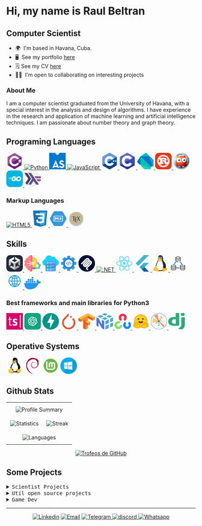 # Hi, my name is Raul Beltran

## Computer Scientist

* 🌍  I'm based in Havana, Cuba.
* 🖥️  See my portfolio [here](https://rb58853.github.io/CV/)
* 🗒️  See my CV [here](https://github.com/rb58853/rb58853/raw/main/assets/cv.pdf)
* 🤝🏻  I'm open to collaborating on interesting projects

### About Me

I am a computer scientist graduated from the University of Havana, with a special interest in the analysis and design of algorithms. I have experience in the research and application of machine learning and artificial intelligence techniques. I am passionate about number theory and graph theory.

<!-- [![committers.top badge](https://user-badge.committers.top/cuba_private/rb58853.svg)](https://committers.top/cuba_private#rb58853) -->

## Programing Languages

<a align= "left" href = "https://rb58853.github.io/CV/#/skills">
    <img src="https://raw.githubusercontent.com/devicons/devicon/master/icons/csharp/csharp-original.svg" minwidth= "44" minheight="44" width="44" height="44" alt="C#" title="C#"/>
    <img src="https://raw.githubusercontent.com/danielcranney/readme-generator/main/public/icons/skills/python-colored.svg" width="44" height="44" alt="Python" title="Python"/>
    <img src="https://github.com/rb58853/rb58853/raw/main/assets/asm.svg" width="44" height="44" alt="MIPS" title="Assembly"/>
    <img src="https://raw.githubusercontent.com/danielcranney/readme-generator/main/public/icons/skills/javascript-colored.svg" width="44" height="44" alt="JavaScript" title="JavaScript"/>
    <img src="https://raw.githubusercontent.com/devicons/devicon/master/icons/cplusplus/cplusplus-original.svg" width="44" height="44" alt="C++" title="C++" />
    <img src="assets/c.png" width="44" height="44" alt="C" title="C"/>
    <img src="https://raw.githubusercontent.com/devicons/devicon/master/icons/dart/dart-original.svg" width="44" height="44" alt="Dart" title="Dart"/>
    <img src="assets/SkillIconsRust.png" width="44" height="44" alt="RUST" title="Rust"/>
    <img src="assets/Prolog.png" width="44" height="44" alt="Prolog" title="Prolog"/>
    <img src="assets/GO.png" width="44" height="44" alt="Golang" title="Golang"/>
    <img src="assets/Haskell.png" width="44" height="44" alt="Haskell" title="Haskell"/>
</a>

<!-- <h3 align="center">Markup Languages</h3> -->
### Markup Languages

<a align= "left" href = "https://rb58853.github.io/CV/#/skills">
    <img src="https://raw.githubusercontent.com/danielcranney/readme-generator/main/public/icons/skills/html5-colored.svg" width="44" height="44" alt="HTML5" title="HTML5">
    <img src="https://raw.githubusercontent.com/devicons/devicon/master/icons/css3/css3-original.svg" width="44" height="44" alt="CSS" title="CSS">
    <img src="assets/markdown.png" width="44" height="44" alt="Markdown" title="Markdown">
    <img src="assets/Latex.png" width="44" height="44" alt="LaTex" title="LaTex">
</a>

<!-- <h2 align = "center"> Skills</h2> -->
## Skills

<a align= "left" href = "https://rb58853.github.io/CV/#/skills">
  <!-- <img align="center" src="https://raw.githubusercontent.com/devicons/devicon/master/icons/unity/unity-original.svg" width="44" height="44" alt="Unity" title="Unity"/> -->
  <img  src="assets/Unity.png" width="44" height="44" alt="Unity" title="Unity"/>
  <img  src="assets/AI.png" width="44" height="44" alt="Python" title="Artificial Intelligence"/>
  <img  src="assets/SRI.png" width="44" height="44" alt="C#" title="Information Retrieval Systems"/>
  <img  src="assets/compiler.png" width="44" height="44" alt="Compilers" title="Compilers"/>
  <img  src="assets/mcp.png" width="44" height="44" alt="MCP" title="Model Context Protocol"/>
  <img  src="https://raw.githubusercontent.com/danielcranney/readme-generator/main/public/icons/skills/dot-net-colored.svg" width="44" height="44" alt=".NET" title=".Net"/>
  <img  src="https://raw.githubusercontent.com/devicons/devicon/master/icons/react/react-original.svg" width="44" height="44" alt="C#" title="ReactJS"/>
  <img  src="https://raw.githubusercontent.com/devicons/devicon/master/icons/flutter/flutter-original.svg" width="44" height="44" alt="C#" title="Flutter" />
  <img  src="assets/OS.png" width="44" height="44" alt="C#" title="Operative Systems"/>
  <img  src="assets/DS.png" width="44" height="44" alt="DS" title="Distributed Systems"/>
  <img  src="assets/networks.png" width="44" height="44" alt="Networks" title="Networks"/>
  <img src="assets/docker.png" width="44" height="33" alt="Docker" title="Docker"/>
</a>

<!-- <h3 align = "center"> Best frameworks and main libraries for Python3</h3> -->
### Best frameworks and main libraries for Python3

<a align= "left" href = "https://rb58853.github.io/CV/#/skills">
    <img src="https://github.com/rb58853/rb58853/raw/main/assets/typesense.webp" width="44" height="44" alt="Python" title="Typesense"/>
    <img src="https://github.com/rb58853/rb58853/raw/main/assets/openai.svg" width="44" height="44" alt="openai" title="OpenAI"/>
    <img src="https://github.com/devicons/devicon/raw/master/icons/fastapi/fastapi-original.svg" width="44" height="44" alt="Python" title="FastAPI"/>
    <img src="assets/DeviconPytorch.png" title="Pytorch"  alt="Pytorch" width="44" height="44" title="Pytorch"/>
    <img src="assets/Tensorflow.png" alt="Tensorflow" width="44" height="44" title="Tensorflow"/>
    <img src="assets/Numpy.png" title="Numpy" alt="Numpy" width="44" height="44" title="Numpy"/>
    <img src="assets/DeviconOpencv.png" alt="OpenCV" width="44" height="44" title="OpenCV"/>
    <img src="assets/huggingface.png" alt="huggingface" width="44" height="44" title="huggingface"/>
    <img src="assets/DeviconMatplotlib.png" alt="Matplotlib" width="44" height="44" title="Matplotlib"/>
    <img src="assets/django.png" width="44" height="44" alt="Django" title="Django"/>
</a>

<!-- <h2 align = "center">Operative Systems</h2> -->
## Operative Systems

<div align= "left">
  <img src="https://raw.githubusercontent.com/devicons/devicon/master/icons/linux/linux-original.svg" title="Linux" alt="Linux" width="44" height="44"/>
  <img src="https://raw.githubusercontent.com/devicons/devicon/master/icons/debian/debian-original.svg"  title="Debian" alt="Debian" width="44" height="44"/>
  <img src="assets/Mint.svg"  title="Mint(Ubuntu)" alt="Mint" width="44" height="44"/>
  <img src="assets/windows.png"  title="Windows" alt="Windows" width="44" height="44"/>
</div>

<!-- <h2 align = "center">Github Stats</h2> -->
## Github Stats

<div align="center">
  <table  align="center">
  <tr>
      <td colspan="2" align="center" style="padding: 10px;">
        <img src="https://github-profile-summary-cards.vercel.app/api/cards/profile-details?username=rb58853&theme=gruvbox&hide_border=true&card_width=1080" alt="Profile Summary" />
      </td>
    </tr>
    <tr>
      <td align="center" style="padding: 10px;">
        <img src="https://github-readme-stats-sigma-five.vercel.app/api?username=rb58853&theme=gruvbox&hide_border=true&include_all_commits=true&count_private=true&show_icons=true&card_width=540" alt="Statistics" />
      </td>
      <td align="center" style="padding: 10px;">
        <img src="https://github-readme-streak-stats.herokuapp.com/?user=rb58853&theme=gruvbox&hide_border=true&card_width=540" alt="Streak" />
      </td>
    </tr>
    <tr>
      <td colspan="2" align="center" style="padding: 10px; width">
        <img src="https://github-readme-stats.vercel.app/api/top-langs/?username=rb58853&hide=css,html,jupyter%20notebook&layout=compact&theme=gruvbox&hide_border=true&card_width=1080" alt="Languages" />
      </td>
    </tr>
  </table>

[![Trofeos de GitHub](https://github-profile-trophy.vercel.app/?username=rb58853&theme=gruvbox&row=1&column=4&hide=no-frame,stars)](https://github.com/rb58853)
</div>

</div>

## Some Projects

<div align="left">

<details><summary align = "left"><kbd>Scientist Projects</kbd></summary>
<details><summary align = "left">Audio Genre Classification</summary>
<div>

## Audio Genre Classification

The classification of music genres plays a crucial role in modern digital audio signal processing applications. In this study, we propose several machine learning approaches to accurately categorize music tracks into predefined genres. Each approach uses different sets of features that can be extracted from songs; ranging from common ones like MFCC (Mel-frequency cepstral coefficients) and direct audio signals to less explored features in this context such as song lyrics and Wavelet Transform. To evaluate the models, we use the GTZAN reference dataset in the field. The results obtained highlight that song lyrics do not contribute much to classification, at least in the dataset used. The other models show results consistent with the state of the art, with an accuracy between 75% and 80%.

### Languages and Technologies

* Machin Learning / Artificial Intelligence | Python
* Models: CNN, RNN
* Keywords: Music genre, CNN, spectrograms, MFCC, Conv1D, encoder

<div align = "right">
<a href="https://github.com/science-engineering-art/mugenfier">
<img alt="github" src="https://img.shields.io/static/v1?style=for-the-badge&message=Github&color=24292e&logo=github&logoColor=FFFFFF&label=" height = 30/>
</a>
<a href="https://rb58853.github.io/CV/projects/audioML/audioML.pdf">
<img alt="github" src="https://img.shields.io/static/v1?style=for-the-badge&message=Paper&color=DDDDDD&logo=None&logoColor=000000&label=" height = 30/>
</a>
</div>
</div>
</details>

<details><summary align = "left">Image Retrieval System using Machine Learning</summary>
<div>

## Image Retrieval System using Machine Learning

In this project, the problem of precise image retrieval is addressed. The work employs a new approach: the application of the Segment Anything (SAM) segmentation models and the Constractive Language-Image Pretraining (CLIP) model for the generation of multimodal embeddings. Special emphasis is placed on image retrieval via precise queries, taking into account the position of image segments that compose the same, processing both text and images.

### Languages and Technologies

* IRS / ML / AI | Python
* Keywords: Embeddings, Multimodals Embeddings

<div align = "right">
<a href="https://github.com/rb58853/ML-RSI-Images">
<img alt="github" src="https://img.shields.io/static/v1?style=for-the-badge&message=Github&color=24292e&logo=github&logoColor=FFFFFF&label="/>
</a>
<a href="https://rb58853.github.io/CV/projects/IRSImagesCLIP/IRSImagesCLIP.pdf">
<img alt="github" src="https://img.shields.io/static/v1?style=for-the-badge&message=Paper&color=DDDDDD&logo=None&logoColor=000000&label="/>
</a>
</div>
</div>
</details>
</details>

<details>
  <summary align = "left">
    <kbd>
    Util open source projects
    </kbd>
  </summary>
<details>
  <summary align = "left">
  MCP Ecosystem
  </summary>
<div>

## MCP Ecosystem

The **MCP Ecosystem** serves as a centralized hub for projects built around the Model Context Protocol (MCP), an open standard designed to seamlessly connect artificial intelligence applications with external data sources, tools, and services. This repository consolidates a diverse set of tools, servers, and client libraries that implement or extend MCP, making it easier for developers and organizations to integrate AI models with real-world data and functionalities.

By providing reference implementations, modular components, and standardized interfaces, the MCP Ecosystem accelerates the adoption of MCP in both research and production environments. Whether you are building custom AI agents, deploying secure MCP servers, or experimenting with new integration protocols, this collection offers practical resources to streamline development and foster interoperability.

Key features of the MCP Ecosystem include:

* A curated set of repositories covering client libraries, authentication systems, server implementations, and integration templates.
* Emphasis on security, extensibility, and adherence to MCP standards.
* Comprehensive documentation and active community support to facilitate onboarding and collaboration.

The MCP Ecosystem is ideal for anyone seeking to bridge the gap between advanced AI models and the complex landscape of external data and services, enabling scalable, secure, and future-proof integrations.

### Technologies and Features

* Model Context Protocol (MCP)
* Large Language Model (LLM)
* Standart Authorization (OAuth2)
* Full Examples for mcp-client and mcp-server

<div align = "right">
<a href="https://github.com/rb58853/mcp-ecosystem">
<img alt="github" src="https://img.shields.io/static/v1?style=for-the-badge&message=Github&color=24292e&logo=github&logoColor=FFFFFF&label=" height = 30/>
</a>
</div>

</div>
</details>

<details>
  <summary align = "left">
  MCP LLM Client
  </summary>
<div>

## MCP LLM Client

Python client, based on `fastmcp`, for connecting to MCP servers through multiple protocols, specifically designed to work with integrated language models.
This package provides a Python interface to connect to MCP servers in an easy, intuitive, and configurable way. It offers a modular architecture that allows for easy extension of new transfer protocols and language models. Currently includes support for HTTPStream and GPT-4 mini, with expansion capability for more options in the future.

### Technologies

* Model Context Protocol (MCP)
* Large Language Model (LLM)

### Installation

```shell
pipx install mcp-llm-client
```

<div align = "right">
<a href="https://github.com/rb58853/mcp-llm-client">
<img alt="github" src="https://img.shields.io/static/v1?style=for-the-badge&message=Github&color=24292e&logo=github&logoColor=FFFFFF&label=" height = 30/>
<a href="https://pypi.org/project/mcp-llm-client">
<img alt="pypi" src="https://img.shields.io/static/v1?style=for-the-badge&message=PYPI&color=4584b6&logo=pypi&logoColor=FFFFFF&label=" height = 30/>
</a>
</a>
</div>

</div>
</details>

<details>
  <summary align = "left">
  MCP OAuth
  </summary>
<div>

## MCP OAuth

This project represents a simple and extensible OAuth system in Python, integrated as much as possible with MCP standards and practices. Its goal is to facilitate the use of the OAuth system for MCP. It is integrated with the official MCP Python SDK (`"mcp[cli]"`), following the source code standard that provides the basis for the entire authorization system used and controlled by `FastMCP`.

Both an OAuth server and client are implemented, respecting the most common standards to maintain standardization. It is important to highlight that the OAuth server standard in the MCP context is still poorly defined and with scarce documentation, so the greatest possible standardization has been sought both in the server and client code.

This repository starts from the Antropic example in the [official repository](https://github.com/modelcontextprotocol/python-sdk/tree/main/examples), modifying and restructuring the code to achieve optimal organization, facilitating practical and easy use when installing this repository as a pip package.

### Technologies

* Model Context Protocol (MCP)
* Authorization (OAuth2)
* MCP Cient
* MCP Server

### Installation

```shell
pipx install mcp-oauth
```

<div align = "right">
<a href="https://github.com/rb58853/mcp-oauth">
<img alt="github" src="https://img.shields.io/static/v1?style=for-the-badge&message=Github&color=24292e&logo=github&logoColor=FFFFFF&label=" height = 30/>
<a href="https://pypi.org/project/mcp-oauth">
<img alt="pypi" src="https://img.shields.io/static/v1?style=for-the-badge&message=PYPI&color=4584b6&logo=pypi&logoColor=FFFFFF&label=" height = 30/>
</a>
</div>

</div>
</details>

</details>

<details>
        <summary><kbd>Game Dev</kbd></summary>
        <!-- <kbd> -->
        <div align= "center"><img width="300" height="auto" src="assets/projects/arcane/Logo.png"></div>
        <div align="left">

## Arcane Ascent

  Arcane Ascent is an innovative digital game that combines a sophisticated card-based combat system with traditional roguelike mechanics. The game implements three distinctive magical specializations: Elemental Mage (dominion of natural elements), Summoner Mage (convocation of supernatural entities) and Blood Mage (manipulation of vital essence).
  The technical system is built on Unity with C#, incorporating SOLID principles and agile development methodologies. A distinctive feature is its evolutionary card system, where each specialization has its own unique library of magical cards.
  
  To ensure global accessibility, Arcane implements an advanced internationalization system supporting multiple languages, including Spanish, English, Simplified/Traditional Chinese, Japanese, Korean, among others.

  The game offers broad possibilities for future expansion, including:

* New magical systems and specializations
* Expansion of the progression system
* Multiplayer modes
* New gameplay mechanics

### Languages and Technologies

* **Unity**: Graphics engine used to generate the game
* **C#**: Project code is programmed in C#
* **Python**: Used in parallel to generate languages in indexing time
* **OpenAI**: Python library used to automate language generation with NLP models
  <!-- ### Current Status
  Currently in development mode and is a closed-source project. Once the project is completed, an open-source repository will be created with purely informational purposes. -->

----
<div align=center>
<a href="https://store.steampowered.com/app/3205630/Arcane_Ascent/" target="_blank">
<img alt="steam" src="https://img.shields.io/static/v1?style=for-the-badge&message=steam&color=00adee&logo=Steam&logoColor=FFFFFF&label=" height = 30/>
</a>
<a href="" target="_blank">
<img alt="play store" src="https://img.shields.io/static/v1?style=for-the-badge&message=PlayStore&color=056559&logo=android&logoColor=FFFFFF&label=" height = 30/>
<a href="https://github.com/rb58853/Arcane-Ascent" target="_blank">
<img alt="github" src="https://img.shields.io/static/v1?style=for-the-badge&message=Github&color=24292e&logo=github&logoColor=FFFFFF&label=" height = 30/>
</a>
</div>

<p></p>

</div>
<!-- </kbd> -->
</div>
</details>

---
<div align=center>
 <a href="https://www.linkedin.com/in/rb58853/" target="_blank"><img src="https://img.shields.io/static/v1?style=for-the-badge&message=LinkedIn&color=0A66C2&logo=linkedin&logoColor=FFFFFF&label=" alt="Linkedin" /></a>
<a href="mailto:rb58853@gmail.com" target="_blank"><img alt="Email" src="https://img.shields.io/static/v1?style=for-the-badge&message=Gmail&color=EA4335&logo=Gmail&logoColor=FFFFFF&label=" /></a>
<a href="https://t.me/rb58853" target="_blank">
<img alt="Telegram" src="https://img.shields.io/static/v1?style=for-the-badge&message=Telegram&color=26A5E4&logo=Telegram&logoColor=FFFFFF&label=" />
</a>
<a href="https://discord.gg/3v8KNJKM" target="_blank">
<img alt="discord" src="https://img.shields.io/static/v1?style=for-the-badge&message=Discord&color=5865F2&logo=Discord&logoColor=FFFFFF&label=" />
</a>
<a href="https://wa.me/5358486223" target="_blank">
<img alt="Whatsapp" src="https://img.shields.io/static/v1?style=for-the-badge&message=Whatsapp&color=25D366&logo=Whatsapp&logoColor=FFFFFF&label=" />
</a>
</div>
